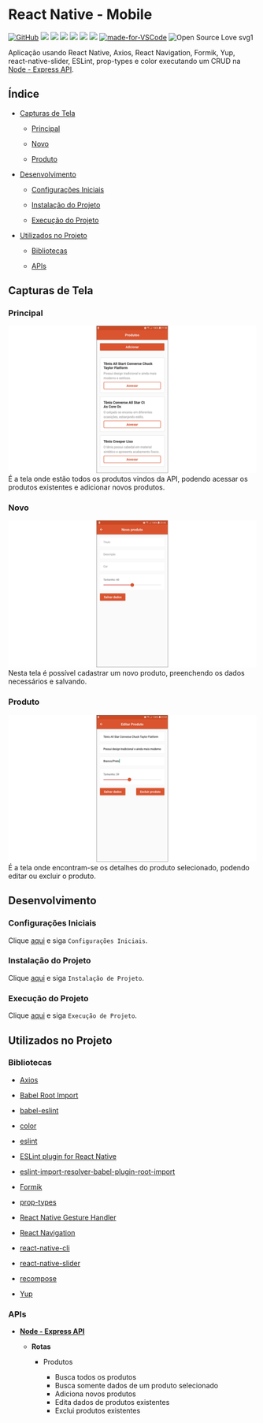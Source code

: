 # React Native - Mobile

[![GitHub](https://img.shields.io/github/license/mashape/apistatus.svg)](https://github.com/osvaldokalvaitir/react-native-mobile/blob/master/LICENSE)
![](https://img.shields.io/github/package-json/v/osvaldokalvaitir/react-native-mobile.svg)
![](https://img.shields.io/github/last-commit/osvaldokalvaitir/react-native-mobile.svg?color=red)
![](https://img.shields.io/github/languages/top/osvaldokalvaitir/react-native-mobile.svg?color=yellow)
![](https://img.shields.io/github/languages/count/osvaldokalvaitir/react-native-mobile.svg?color=lightgrey)
![](https://img.shields.io/github/languages/code-size/osvaldokalvaitir/react-native-mobile.svg)
![](https://img.shields.io/github/repo-size/osvaldokalvaitir/react-native-mobile.svg?color=blueviolet)
[![made-for-VSCode](https://img.shields.io/badge/Made%20for-VSCode-1f425f.svg)](https://code.visualstudio.com/)
![Open Source Love svg1](https://badges.frapsoft.com/os/v1/open-source.svg?v=103)

Aplicação usando React Native, Axios, React Navigation, Formik, Yup, react-native-slider, ESLint, prop-types e color executando um CRUD na [Node - Express API](https://github.com/osvaldokalvaitir/node-express-api).

## Índice

- [Capturas de Tela](#capturas-de-tela)

  - [Principal](#principal)

  - [Novo](#novo)

  - [Produto](#produto)

- [Desenvolvimento](#desenvolvimento)

  - [Configurações Iniciais](#configurações-iniciais)

  - [Instalação do Projeto](#instalação-do-projeto)

  - [Execução do Projeto](#execução-do-projeto)

- [Utilizados no Projeto](#utilizados-no-projeto)

  - [Bibliotecas](#bibliotecas)

  - [APIs](#apis)

## Capturas de Tela

### Principal

![Main](/assets/main.png)
É a tela onde estão todos os produtos vindos da API, podendo acessar os produtos existentes e adicionar novos produtos.

### Novo

![New](/assets/new.png)
Nesta tela é possível cadastrar um novo produto, preenchendo os dados necessários e salvando.

### Produto

![Product](/assets/product.png)
É a tela onde encontram-se os detalhes do produto selecionado, podendo editar ou excluir o produto.

## Desenvolvimento

### Configurações Iniciais

Clique [aqui](https://github.com/osvaldokalvaitir/projects-settings/blob/master/README.md) e siga `Configurações Iniciais`.

### Instalação do Projeto

Clique [aqui](https://github.com/osvaldokalvaitir/projects-settings/blob/master/nodejs/nodejs.md) e siga `Instalação de Projeto`.

### Execução do Projeto

Clique [aqui](https://github.com/osvaldokalvaitir/projects-settings/blob/master/nodejs/libs/react-native-cli.md) e siga `Execução de Projeto`.

## Utilizados no Projeto

### Bibliotecas

- [Axios](https://github.com/osvaldokalvaitir/projects-settings/blob/master/nodejs/libs/axios.md)

- [Babel Root Import](https://github.com/osvaldokalvaitir/projects-settings/blob/master/nodejs/libs/babel-plugin-root-import.md)

- [babel-eslint](https://github.com/osvaldokalvaitir/projects-settings/blob/master/nodejs/libs/babel-eslint.md)

- [color](https://github.com/osvaldokalvaitir/projects-settings/blob/master/nodejs/libs/color.md)

- [eslint](https://github.com/osvaldokalvaitir/projects-settings/blob/master/nodejs/libs/eslint.md)

- [ESLint plugin for React Native](https://github.com/osvaldokalvaitir/projects-settings/blob/master/nodejs/libs/eslint-plugin-react-native.md)

- [eslint-import-resolver-babel-plugin-root-import](https://github.com/osvaldokalvaitir/projects-settings/blob/master/nodejs/libs/eslint-import-resolver-babel-plugin-root-import.md)

- [Formik](https://github.com/osvaldokalvaitir/projects-settings/blob/master/nodejs/libs/formik.md)

- [prop-types](https://github.com/osvaldokalvaitir/projects-settings/blob/master/nodejs/libs/prop-types.md)

- [React Native Gesture Handler](https://github.com/osvaldokalvaitir/projects-settings/blob/master/nodejs/libs/react-native-gesture-handler.md)

- [React Navigation](https://github.com/osvaldokalvaitir/projects-settings/blob/master/nodejs/libs/react-navigation.md)

- [react-native-cli](https://github.com/osvaldokalvaitir/projects-settings/blob/master/nodejs/libs/react-native-cli.md)

- [react-native-slider](https://github.com/osvaldokalvaitir/projects-settings/blob/master/nodejs/libs/react-native-slider.md)

- [recompose](https://github.com/osvaldokalvaitir/projects-settings/blob/master/nodejs/libs/recompose.md)

- [Yup](https://github.com/osvaldokalvaitir/projects-settings/blob/master/nodejs/libs/yup.md)

### APIs

- **[Node - Express API](https://github.com/osvaldokalvaitir/node-express-api)**

  - **Rotas**

    - Produtos

      - Busca todos os produtos
      - Busca somente dados de um produto selecionado
      - Adiciona novos produtos
      - Edita dados de produtos existentes
      - Exclui produtos existentes
